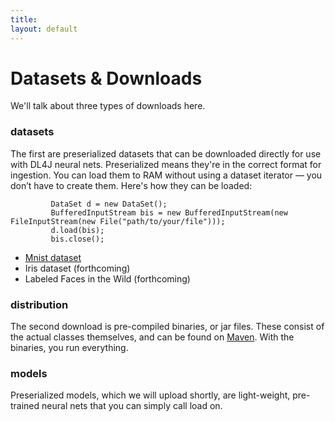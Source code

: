```yaml
---
title: 
layout: default
---
```


# Datasets & Downloads

We'll talk about three types of downloads here.  

### datasets

The first are preserialized datasets that can be downloaded directly for use with DL4J neural nets. Preserialized means they're in the correct format for ingestion. You can load them to RAM without using a dataset iterator — you don’t have to create them.  Here's how they can be loaded:

             DataSet d = new DataSet();
             BufferedInputStream bis = new BufferedInputStream(new FileInputStream(new File("path/to/your/file")));
             d.load(bis);
             bis.close();

* [Mnist dataset](https://drive.google.com/file/d/0B-O_wola53IsWDhCSEtJWXUwTjg/edit?usp=sharing)
* Iris dataset (forthcoming)
* Labeled Faces in the Wild (forthcoming)

### distribution

The second download is pre-compiled binaries, or jar files. These consist of the actual classes themselves, and can be found on [Maven](http://search.maven.org/#search%7Cga%7C1%7Cdeeplearning4j). With the binaries, you run everything. 

### models

Preserialized models, which we will upload shortly, are light-weight, pre-trained neural nets that you can simply call load on. 
